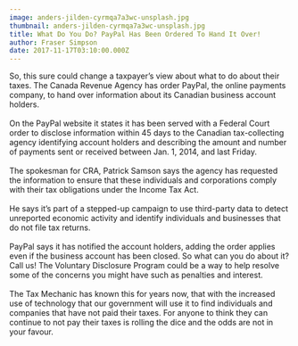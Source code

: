```yaml
---
image: anders-jilden-cyrmqa7a3wc-unsplash.jpg
thumbnail: anders-jilden-cyrmqa7a3wc-unsplash.jpg
title: What Do You Do? PayPal Has Been Ordered To Hand It Over!
author: Fraser Simpson
date: 2017-11-17T03:10:00.000Z
---
```

So, this sure could change a taxpayer’s view about what to do about their taxes. The Canada Revenue Agency has order PayPal, the online payments company, to hand over information about its Canadian business account holders.\
\
On the PayPal website it states it has been served with a Federal Court order to disclose information within 45 days to the Canadian tax-collecting agency identifying account holders and describing the amount and number of payments sent or received between Jan. 1, 2014, and last Friday.\
\
The spokesman for CRA, Patrick Samson says the agency has requested the information to ensure that these individuals and corporations comply with their tax obligations under the Income Tax Act.\
\
He says it’s part of a stepped-up campaign to use third-party data to detect unreported economic activity and identify individuals and businesses that do not file tax returns.\
\
PayPal says it has notified the account holders, adding the order applies even if the business account has been closed. So what can you do about it? Call us! The Voluntary Disclosure Program could be a way to help resolve some of the concerns you might have such as penalties and interest.\
\
The Tax Mechanic has known this for years now, that with the increased use of technology that our government will use it to find individuals and companies that have not paid their taxes. For anyone to think they can continue to not pay their taxes is rolling the dice and the odds are not in your favour.